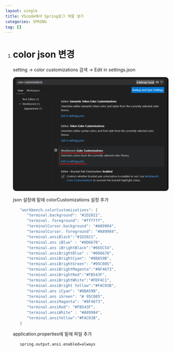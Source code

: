 ```yaml
---
layout: single
title: VScode에서 Spring로그 색깔 넣기
categories: SPRING
tag: []
---
```


1. # color json 변경
   setting → color customizations 검색 → Edit in settings.json   

    <img src="../../imgs/etc/vscode_color_change.png" style="border:3px solid black;border-radius:9px;width:600px"/>  

   json 설정에 밑에 colorCustomizations 설정 추가   
   ```cs
      "workbench.colorCustomizations": {
         "terminal.background": "#1D2021", 
         "terminal. foreground": "#ffffff", 
         "terminalCursor.background": "#A89984", 
         "terminalCursor. foreground": "#A89984",
         "terminal.ansiBlack":"#1D2021",
         "terminal.ans iBlue" : "#0D6678",
         "terminal.ans iBrightBlack":"#665C54", 
         "terminal.ansiBrightBlue" : "#0D6678",
         "terminal.ansiBrightCyan": "#8BA59B",
         "terminal.ansiBrightGreen": "#95C085",
         "terminal.ansiBrightMagenta":"#8F4673", 
         "terminal.ansiBrightRed":"#FB543F", 
         "terminal.ansiBrightWhite":"#FDF4C1",
         "terminal.ansiBright Yellow":"#FAC03B", 
         "terminal.ans iCyan": "#8BA59B",
         "terminal.ans iGreen": "# 95C085",
         "terminal.ansiMagenta": "#8F4673",
         "terminal.ansiRed": "#FB543F",
         "terminal.ansiWhite" : "#A89984",
         "terminal.ansiYellow":"#FAC03B",
      }
   ```   

   application.properties에 밑에 파일 추가   
   ```
      spring.output.ansi.enabled=always
   ```